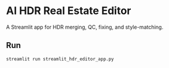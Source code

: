 # AI HDR Real Estate Editor

A Streamlit app for HDR merging, QC, fixing, and style-matching.

## Run
```bash
streamlit run streamlit_hdr_editor_app.py
